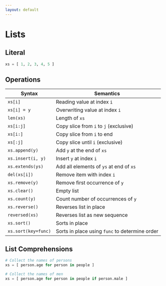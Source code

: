 ```yaml
---
layout: default
---
```

# Lists

## Literal

```python
xs = [ 1, 2, 3, 4, 5 ]
```

## Operations

| Syntax | Semantics |
|-|-|
| `xs[i]` | Reading value at index `i` |
| `xs[i] = y` | Overwriting value at index `i` |
| `len(xs)` | Length of `xs` |
| `xs[i:j]` | Copy slice from `i` to `j` (exclusive) |
| `xs[i:]` | Copy slice from `i` to end |
| `xs[:j]` | Copy slice until `i` (exclusive) |
| `xs.append(y)` | Add `y` at the end of `xs` |
| `xs.insert(i, y)` | Insert `y` at index `i` |
| `xs.extends(ys)` | Add all elements of `ys` at end of `xs` |
| `del(xs[i])` | Remove item with index `i` |
| `xs.remove(y)` | Remove first occurrence of `y` |
| `xs.clear()` | Empty list |
| `xs.count(y)` | Count number of occurrences of `y` |
| `xs.reverse()` | Reverses list in place |
| `reversed(xs)` | Reverses list as new sequence |
| `xs.sort()` | Sorts in place |
| `xs.sort(key=func)` | Sorts in place using `func` to determine order |

## List Comprehensions

```python
# Collect the names of persons
xs = [ person.age for person in people ]

# Collect the names of men
xs = [ person.age for person in people if person.male ]
```
